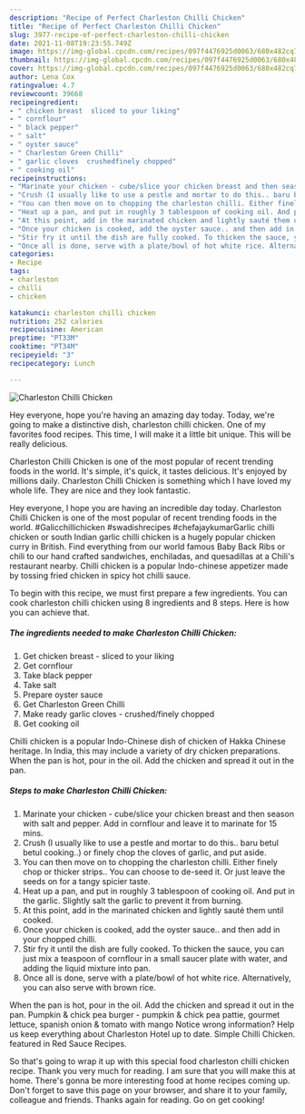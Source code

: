 ```yaml
---
description: "Recipe of Perfect Charleston Chilli Chicken"
title: "Recipe of Perfect Charleston Chilli Chicken"
slug: 3977-recipe-of-perfect-charleston-chilli-chicken
date: 2021-11-08T19:23:55.749Z
image: https://img-global.cpcdn.com/recipes/097f4476925d0063/680x482cq70/charleston-chilli-chicken-recipe-main-photo.jpg
thumbnail: https://img-global.cpcdn.com/recipes/097f4476925d0063/680x482cq70/charleston-chilli-chicken-recipe-main-photo.jpg
cover: https://img-global.cpcdn.com/recipes/097f4476925d0063/680x482cq70/charleston-chilli-chicken-recipe-main-photo.jpg
author: Lena Cox
ratingvalue: 4.7
reviewcount: 39668
recipeingredient:
- " chicken breast  sliced to your liking"
- " cornflour"
- " black pepper"
- " salt"
- " oyster sauce"
- " Charleston Green Chilli"
- " garlic cloves  crushedfinely chopped"
- " cooking oil"
recipeinstructions:
- "Marinate your chicken - cube/slice your chicken breast and then season with salt and pepper. Add in cornflour and leave it to marinate for 15 mins."
- "Crush (I usually like to use a pestle and mortar to do this.. baru betul betul cooking..) or finely chop the cloves of garlic, and put aside."
- "You can then move on to chopping the charleston chilli. Either finely chop or thicker strips.. You can choose to de-seed it. Or just leave the seeds on for a tangy spicier taste."
- "Heat up a pan, and put in roughly 3 tablespoon of cooking oil. And put in the garlic. Slightly salt the garlic to prevent it from burning."
- "At this point, add in the marinated chicken and lightly sauté them until cooked."
- "Once your chicken is cooked, add the oyster sauce.. and then add in your chopped chilli."
- "Stir fry it until the dish are fully cooked. To thicken the sauce, you can just mix a teaspoon of cornflour in a small saucer plate with water, and adding the liquid mixture into pan."
- "Once all is done, serve with a plate/bowl of hot white rice. Alternatively, you can also serve with brown rice."
categories:
- Recipe
tags:
- charleston
- chilli
- chicken

katakunci: charleston chilli chicken 
nutrition: 252 calories
recipecuisine: American
preptime: "PT33M"
cooktime: "PT34M"
recipeyield: "3"
recipecategory: Lunch

---
```



![Charleston Chilli Chicken](https://img-global.cpcdn.com/recipes/097f4476925d0063/680x482cq70/charleston-chilli-chicken-recipe-main-photo.jpg)

Hey everyone, hope you're having an amazing day today. Today, we're going to make a distinctive dish, charleston chilli chicken. One of my favorites food recipes. This time, I will make it a little bit unique. This will be really delicious.

Charleston Chilli Chicken is one of the most popular of recent trending foods in the world. It's simple, it's quick, it tastes delicious. It's enjoyed by millions daily. Charleston Chilli Chicken is something which I have loved my whole life. They are nice and they look fantastic.

Hey everyone, I hope you are having an incredible day today. Charleston Chilli Chicken is one of the most popular of recent trending foods in the world. #Galicchillichicken #swadishrecipes #chefajaykumarGarlic chilli chicken or south Indian garlic chilli chicken is a hugely popular chicken curry in British. Find everything from our world famous Baby Back Ribs or chili to our hand crafted sandwiches, enchiladas, and quesadillas at a Chili&#39;s restaurant nearby. Chilli chicken is a popular Indo-chinese appetizer made by tossing fried chicken in spicy hot chilli sauce.


To begin with this recipe, we must first prepare a few ingredients. You can cook charleston chilli chicken using 8 ingredients and 8 steps. Here is how you can achieve that.

<!--inarticleads1-->

##### The ingredients needed to make Charleston Chilli Chicken:

1. Get  chicken breast - sliced to your liking
1. Get  cornflour
1. Take  black pepper
1. Take  salt
1. Prepare  oyster sauce
1. Get  Charleston Green Chilli
1. Make ready  garlic cloves - crushed/finely chopped
1. Get  cooking oil


Chilli chicken is a popular Indo-Chinese dish of chicken of Hakka Chinese heritage. In India, this may include a variety of dry chicken preparations. When the pan is hot, pour in the oil. Add the chicken and spread it out in the pan. 

<!--inarticleads2-->

##### Steps to make Charleston Chilli Chicken:

1. Marinate your chicken - cube/slice your chicken breast and then season with salt and pepper. Add in cornflour and leave it to marinate for 15 mins.
1. Crush (I usually like to use a pestle and mortar to do this.. baru betul betul cooking..) or finely chop the cloves of garlic, and put aside.
1. You can then move on to chopping the charleston chilli. Either finely chop or thicker strips.. You can choose to de-seed it. Or just leave the seeds on for a tangy spicier taste.
1. Heat up a pan, and put in roughly 3 tablespoon of cooking oil. And put in the garlic. Slightly salt the garlic to prevent it from burning.
1. At this point, add in the marinated chicken and lightly sauté them until cooked.
1. Once your chicken is cooked, add the oyster sauce.. and then add in your chopped chilli.
1. Stir fry it until the dish are fully cooked. To thicken the sauce, you can just mix a teaspoon of cornflour in a small saucer plate with water, and adding the liquid mixture into pan.
1. Once all is done, serve with a plate/bowl of hot white rice. Alternatively, you can also serve with brown rice.


When the pan is hot, pour in the oil. Add the chicken and spread it out in the pan. Pumpkin &amp; chick pea burger - pumpkin &amp; chick pea pattie, gourmet lettuce, spanish onion &amp; tomato with mango Notice wrong information? Help us keep everything about Charleston Hotel up to date. Simple Chilli Chicken. featured in Red Sauce Recipes. 

So that's going to wrap it up with this special food charleston chilli chicken recipe. Thank you very much for reading. I am sure that you will make this at home. There's gonna be more interesting food at home recipes coming up. Don't forget to save this page on your browser, and share it to your family, colleague and friends. Thanks again for reading. Go on get cooking!
